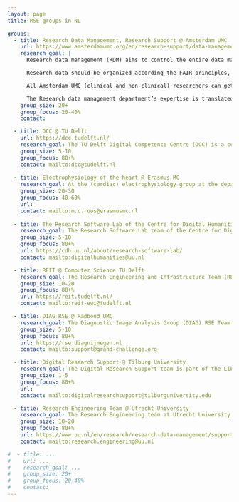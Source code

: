 ```yaml
---
layout: page
title: RSE groups in NL

groups:
  - title: Research Data Management, Research Support @ Amsterdam UMC
    url: https://www.amsterdamumc.org/en/research-support/data-management.htm
    research_goal: |
      Research data management (RDM) aims to control the entire data management process along the research lifecycle; from study preparation, data acquisition, data processing and statistical analysis, writing and publishing, to archiving and open data.

      Research data should be organized according the FAIR principles, making data Findable, Accessible, Interoperable and Reusable and, where applicable, additional requirements (e.g. for WMO, GCP and GDPR). It should be well documented, transparent and traceable. Legislation and growing emphasis on issues such as reproducibility, integrity of research and the requirement of subsidy providers for sharing data require specific working procedures, facilities and support.

      All Amsterdam UMC (clinical and non-clinical) researchers can get support on their study preparation, including writing a data management plan, their data collection (including appropriate tooling), preparing data for statistical analysis, and sharing and publication of research data.

      The Research data management department’s expertise is translated into policies, education, consultation and executive support, and we are the entrance point for requests for Epic data and setting up an additional data collection for research in Epic.
    group_size: 20+
    group_focus: 20-40%
    contact:

  - title: DCC @ TU Delft
    url: https://dcc.tudelft.nl/
    research_goal: The TU Delft Digital Competence Centre (DCC) is a central team of research data and software engineers that supports researchers across all faculties at TU Delft. The team offers expertise in FAIR data management, research software development, and effective computing practices to enhance research quality and efficiency. Their services include hands-on support for research projects, digital skills training, and an office hours service.
    group_size: 5-10
    group_focus: 80+%
    contact: mailto:dcc@tudelft.nl
  
  - title: Electrophysiology of the heart @ Erasmus MC
    research_goal: At the (cardiac) electrophysiology group at the department of cardiology at the Erasmus Medical Center in Rotterdam heart rhythm disorders are studied by means of the analysis of detailed measurements during (open) heart surgery procedures, as well as with laboratory setups. The group is composed of a large part of PhD and Master students from medical and related study areas. Two people develop the main software to record, reduce and analyse the large and growing amount of data.
    group_size: 20-30
    group_focus: 40-60%
    url:
    contact: mailto:m.c.roos@erasmusmc.nl
  
  - title: The Research Software Lab of the Centre for Digital Humanities @ Utrecht University
    research_goal: The Research Software Lab team of the Centre for Digital Humanities at Utrecht University consists of ten scientific developers who provide technical support by creating custom software solutions for research and education purposes. Their expertise spans a wide range of applications, including databases, visualizations, and text mining tools. Additionally, the CDH RSLab offers guidance on (the adaptation of) ready-to-use research software solutions. All of our research software developers have humanities backgrounds, in fields such as linguistics, history, musicology, and artificial intelligence.
    group_size: 5-10
    group_focus: 80+%
    url: https://cdh.uu.nl/about/research-software-lab/
    contact: mailto:digitalhumanities@uu.nl

  - title: REIT @ Computer Science TU Delft
    research_goal: The Research Engineering and Infrastructure Team (REIT) is a diverse team of research (software) engineers dedicated to support researchers at TU Delft's Computer Science departments with their expertise in software engineering, data science, and high-performance computing. The team contributes to projects across all sections of computer science at the university.
    group_size: 10-20
    group_focus: 80+%
    url: https://reit.tudelft.nl/
    contact: mailto:reit-ewi@tudelft.nl

  - title: DIAG RSE @ Radboud UMC
    research_goal: The Diagnostic Image Analysis Group (DIAG) RSE Team at Radboud University Medical Centre, builds cloud-based solutions to support researchers in all aspects of AI model development in biomedical imaging - and beyond. Their flagship project is Grand Challenge, an open-source platform that enables end-to-end creation, evaluation, and deployment of machine learning solutions for biomedical imaging.
    group_size: 5-10
    group_focus: 80+%
    url: https://rse.diagnijmegen.nl
    contact: mailto:support@grand-challenge.org

  - title: Digital Research Support @ Tilburg University
    research_goal: The Digital Research Support team is part of the Library and IT Services division at Tilburg University (TiU). It assists researchers with all questions related to ICT for research. This includes providing access to and support for the use of compute and data infrastructure, both locally at TiU and through external providers such as SURF. The team also supports researchers in finding, using, extending, and improving research software. Additionally, they collaborate with researchers to explore new possibilities, such as large language models and artificial intelligence.
    group_size: 1-5
    group_focus: 80+%
    url: 
    contact: mailto:digitalresearchsupport@tilburguniversity.edu

  - title: Research Engineering Team @ Utrecht University
    research_goal: The Research Engineering team at Utrecht University is a group of developers at the central IT department, supporting research groups across the entire university. The core activity of the team is providing hands-on project support with e.g. research software development, implementation of digital tools and methods and computational workflows. Furthermore, the team offers consultancy and training on large scale computing, digital infrastructure, code quality, open source/FAIR best practices, and more.
    group_size: 10-20
    group_focus: 80+%
    url: https://www.uu.nl/en/research/research-data-management/support/research-engineers
    contact: mailto:research.engineering@uu.nl

#  - title: ...
#    url: ...
#    research_goal: ...
#    group_size: 20+
#    group_focus: 20-40%
#    contact:
---
```

